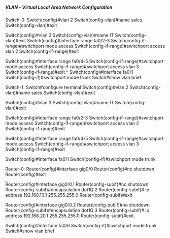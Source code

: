 ##### VLAN - Virtual Local Area Network Configuration

Switch-0:
Switch(config)#vlan 2
Switch(config-vlan)#name sales
Switch(config-vlan)#exit

Switch(config)#vlan 3
Switch(config-vlan)#name IT
Switch(config-vlan)#exit
Switch(config)#interface range fa0/2-3
Switch(config-if-range)#switchport mode access
Switch(config-if-range)#switchport access vlan 2
Switch(config-if-range)#exit

Switch(config)#interface range fa0/4-5
Switch(config-if-range)#switchport mode access
Switch(config-if-range)#switchport access vlan 3
Switch(config-if-range)#exit
                ^
Switch(config)#interface fa0/1
Switch(config-if)#switchport mode trunk
Switch#show vlan brief

Switch-1:
Switch#configure terminal
Switch(config)#vlan 2
Switch(config-vlan)#name sales
Switch(config-vlan)#exit

Switch(config)#vlan 3
Switch(config-vlan)#name IT
Switch(config-vlan)#exit

Switch(config)#interface range fa0/2-3
Switch(config-if-range)#switchport mode access
Switch(config-if-range)#switchport access vlan 2
Switch(config-if-range)#exit

Switch(config)#interface range fa0/4-5
Switch(config-if-range)#switchport mode access
Switch(config-if-range)#switchport access vlan 3
Switch(config-if-range)#exit

Switch(config)#interface fa0/1
Switch(config-if)#switchport mode trunk

Router-0:
Router(config)#interface gig0/0
Router(config)#no shutdown
Router(config)#exit

Router(config)#interface gig0/0.1
Router(config-subif)#no shutdown
Router(config-subif)#encapsulation dot1Q  2
Router(config-subif)# ip address 192.168.10.1 255.255.255.0
Router(config-subif)#exit

Router(config)#interface gig0/0.2
Router(config-subif)#no shutdown
Router(config-subif)#encapsulation dot1Q  3
Router(config-subif)# ip address 192.168.20.1 255.255.255.0
Router(config-subif)#exit

Switch(config)#interface fa0/6
Switch(config-if)#switchport mode trunk
Switch#show vlan brief



